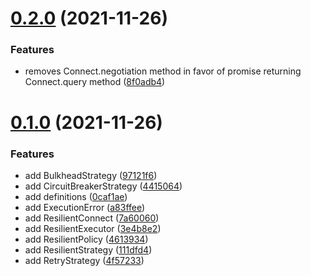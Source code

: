 # [0.2.0](https://github.com/rafamel/resilient-strategies/compare/v0.1.0...v0.2.0) (2021-11-26)


### Features

* removes Connect.negotiation method in favor of promise returning Connect.query method ([8f0adb4](https://github.com/rafamel/resilient-strategies/commit/8f0adb40cfc98bad730894af0221f9869c4bba66))



# [0.1.0](https://github.com/rafamel/resilient-strategies/compare/0caf1aeb0ab0bd2d2ebe482b1238239e2d23ebe7...v0.1.0) (2021-11-26)


### Features

* add BulkheadStrategy ([97121f6](https://github.com/rafamel/resilient-strategies/commit/97121f6116bc8de2ae366e7456b42896a87bd3a0))
* add CircuitBreakerStrategy ([4415064](https://github.com/rafamel/resilient-strategies/commit/4415064afa9ec48bbb38b164690efe0afe56a4fe))
* add definitions ([0caf1ae](https://github.com/rafamel/resilient-strategies/commit/0caf1aeb0ab0bd2d2ebe482b1238239e2d23ebe7))
* add ExecutionError ([a83ffee](https://github.com/rafamel/resilient-strategies/commit/a83ffeebec9148c475050658426721c966315d3a))
* add ResilientConnect ([7a60060](https://github.com/rafamel/resilient-strategies/commit/7a60060b22ba911dbd8fe5a509d1ff0ba8a946aa))
* add ResilientExecutor ([3e4b8e2](https://github.com/rafamel/resilient-strategies/commit/3e4b8e24df64cf6be4048523c7453cd8a744a28c))
* add ResilientPolicy ([4613934](https://github.com/rafamel/resilient-strategies/commit/4613934db97bd3c24f92d1ff8f980ae4d08897b6))
* add ResilientStrategy ([111dfd4](https://github.com/rafamel/resilient-strategies/commit/111dfd4cb1b11f885bce235445ddad9e65cde945))
* add RetryStrategy ([4f57233](https://github.com/rafamel/resilient-strategies/commit/4f572336ae6ce3773aca28b3625aeb5ec28acc18))



